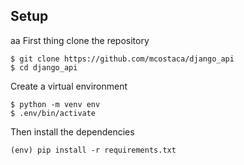 ## Setup
aa
First thing clone the repository
```
$ git clone https://github.com/mcostaca/django_api
$ cd django_api
```

Create a virtual environment
```
$ python -m venv env
$ .env/bin/activate
```

Then install the dependencies
```
(env) pip install -r requirements.txt
```


